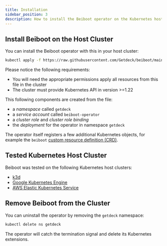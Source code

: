 ```yaml
---
title: Installation
sidebar_position: 3
description: How to install the Beiboot operator on the Kubernetes host cluster
---
```

## Install Beiboot on the Host Cluster
You can install the Beiboot operator with this in your host cluster:
```bash
kubectl apply -f https://raw.githubusercontent.com/Getdeck/beiboot/main/operator/manifests/beiboot.yaml
```
Please notice the following requirements:
* You will need the appropriate permissions apply all resources from this file in the cluster
* The cluster must provide Kubernetes API in version >=1.22


This following components are created from the file:
* a _namespace_ called `getdeck`
* a _service account_ called `beiboot-operator`
* a _cluster role_ and _cluster role binding_
* the _deployment_ for the operator in namespace `getdeck`

The operator itself registers a few additional Kubernetes objects, for example the `beiboot` [custom resource
definition (CRD)](https://kubernetes.io/docs/concepts/extend-kubernetes/api-extension/custom-resources/).

## Tested Kubernetes Host Cluster
Beiboot was tested on the following Kubernetes host clusters:
* [k3d](https://k3d.io/)
* [Google Kubernetes Engine](https://cloud.google.com/kubernetes-engine)
* [AWS Elastic Kubernetes Service](https://aws.amazon.com/eks/)

## Remove Beiboot from the Cluster

You can uninstall the operator by removing the `getdeck` namespace:
```bash
kubectl delete ns getdeck
```

The operator will catch the termination signal and delete its Kubernetes extensions.